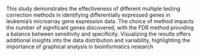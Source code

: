 This study demonstrates the effectiveness of different multiple testing correction
methods in identifying differentially expressed genes in leukemia’s microarray
gene expression data. The choice of method impacts the number of significant
genes discovered, with the FDR method providing a balance between sensitivity
and specificity. Visualizing the results offers additional insights into the data
distribution and variability, highlighting the importance of graphical analysis in
bioinformatics research
